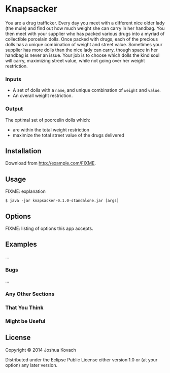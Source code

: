 # Knapsacker

You are a drug trafficker. Every day you meet with a different nice older lady (the mule) and find out how much weight she can carry in her handbag. You then meet with your supplier who has packed various drugs into a myriad of collectible porcelain dolls. Once packed with drugs, each of the precious dolls has a unique combination of weight and street value. Sometimes your supplier has more dolls than the nice lady can carry, though space in her handbag is never an issue. Your job is to choose which dolls the kind soul will carry, maximizing street value, while not going over her weight restriction.

### Inputs

- A set of dolls with a `name`, and unique combination of `weight` and `value`.
- An overall weight restriction.

### Output

The optimal set of poorcelin dolls which:

- are within the total weight restriction
- maximize the total street value of the drugs delivered


## Installation

Download from http://example.com/FIXME.

## Usage

FIXME: explanation

    $ java -jar knapsacker-0.1.0-standalone.jar [args]

## Options

FIXME: listing of options this app accepts.

## Examples

...

### Bugs

...

### Any Other Sections
### That You Think
### Might be Useful

## License

Copyright © 2014 Joshua Kovach

Distributed under the Eclipse Public License either version 1.0 or (at
your option) any later version.
